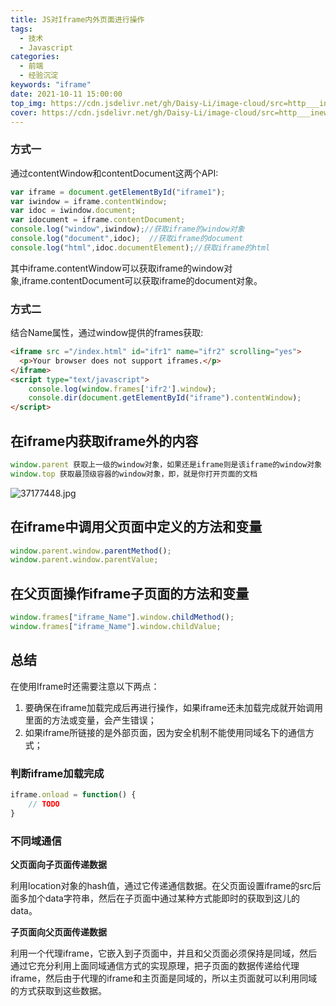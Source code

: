 ```yaml
---
title: JS对Iframe内外页面进行操作
tags: 
  - 技术
  - Javascript
categories:
  - 前端
  - 经验沉淀
keywords: "iframe"
date: 2021-10-11 15:00:00
top_img: https://cdn.jsdelivr.net/gh/Daisy-Li/image-cloud/src=http___inews.gtimg.com_newsapp_match_0_10890976489_0.jpg&refer=http___inews.gtimg.jpeg
cover: https://cdn.jsdelivr.net/gh/Daisy-Li/image-cloud/src=http___inews.gtimg.com_newsapp_match_0_10890976489_0.jpg&refer=http___inews.gtimg.jpeg
---
```


### 方式一
通过contentWindow和contentDocument这两个API:

```js
var iframe = document.getElementById("iframe1");
var iwindow = iframe.contentWindow;
var idoc = iwindow.document;
var idocument = iframe.contentDocument;
console.log("window",iwindow);//获取iframe的window对象
console.log("document",idoc);  //获取iframe的document
console.log("html",idoc.documentElement);//获取iframe的html
```
其中iframe.contentWindow可以获取iframe的window对象,iframe.contentDocument可以获取iframe的document对象。

### 方式二

结合Name属性，通过window提供的frames获取:

```html
<iframe src ="/index.html" id="ifr1" name="ifr2" scrolling="yes">
  <p>Your browser does not support iframes.</p>
</iframe>
<script type="text/javascript">
    console.log(window.frames['ifr2'].window);
    console.dir(document.getElementById("iframe").contentWindow);
</script>
```

## 在iframe内获取iframe外的内容


```js
window.parent 获取上一级的window对象，如果还是iframe则是该iframe的window对象
window.top 获取最顶级容器的window对象，即，就是你打开页面的文档
```

![37177448.jpg](https://p1-juejin.byteimg.com/tos-cn-i-k3u1fbpfcp/fbd94862dba4460d970290261cdf3bf2~tplv-k3u1fbpfcp-watermark.image?)

## 在iframe中调用父页面中定义的方法和变量

```js
window.parent.window.parentMethod();
window.parent.window.parentValue;
```

## 在父页面操作iframe子页面的方法和变量

```js
window.frames["iframe_Name"].window.childMethod();
window.frames["iframe_Name"].window.childValue;
```

## 总结
在使用Iframe时还需要注意以下两点：
1. 要确保在iframe加载完成后再进行操作，如果iframe还未加载完成就开始调用里面的方法或变量，会产生错误；
2. 如果iframe所链接的是外部页面，因为安全机制不能使用同域名下的通信方式；

### 判断iframe加载完成

```js
iframe.onload = function() {
    // TODO
}
```

### 不同域通信

**父页面向子页面传递数据**

利用location对象的hash值，通过它传递通信数据。在父页面设置iframe的src后面多加个data字符串，然后在子页面中通过某种方式能即时的获取到这儿的data。

**子页面向父页面传递数据**

利用一个代理iframe，它嵌入到子页面中，并且和父页面必须保持是同域，然后通过它充分利用上面同域通信方式的实现原理，把子页面的数据传递给代理iframe，然后由于代理的iframe和主页面是同域的，所以主页面就可以利用同域的方式获取到这些数据。
